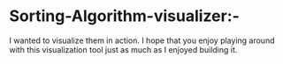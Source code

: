 # Sorting-Algorithm-visualizer:-
I wanted to visualize them in action. I hope that you enjoy playing around with this visualization tool just as much as I enjoyed building it. 